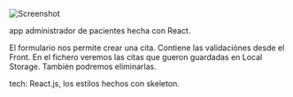 ![Screenshot](app_clima.png)

app administrador de pacientes hecha con React.

El formulario nos permite crear una cita. Contiene las validaciónes desde el Front. 
En el fichero veremos las citas que gueron guardadas en Local Storage. También podremos eliminarlas.

tech: React.js, los estilos hechos con skeleton.
